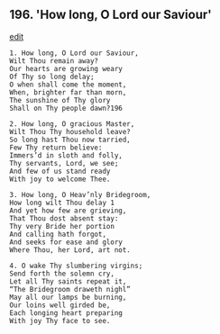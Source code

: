 
## 196.  'How long, O Lord our Saviour'
[edit](https://docs.google.com/document/d/1rD29ecehDIeuYzXoXD0Kp9E39lWyZ1Zb/edit?mode=html)



    1. How long, O Lord our Saviour, 
    Wilt Thou remain away?
    Our hearts are growing weary 
    Of Thy so long delay;
    O when shall come the moment, 
    When, brighter far than morn, 
    The sunshine of Thy glory 
    Shall on Thy people dawn?196

    2. How long, O gracious Master,
    Wilt Thou Thy household leave? 
    So long hast Thou now tarried,
    Few Thy return believe: 
    Immers’d in sloth and folly,
    Thy servants, Lord, we see;
    And few of us stand ready 
    With joy to welcome Thee.

    3. How long, O Heav’nly Bridegroom,
    How long wilt Thou delay 1 
    And yet how few are grieving,
    That Thou dost absent stay:
    Thy very Bride her portion 
    And calling hath forgot,
    And seeks for ease and glory 
    Where Thou, her Lord, art not.

    4. O wake Thy slumbering virgins;
    Send forth the solemn cry,
    Let all Thy saints repeat it,
    “The Bridegroom draweth nighl” 
    May all our lamps be burning,
    Our loins well girded be,
    Each longing heart preparing 
    With joy Thy face to see.
